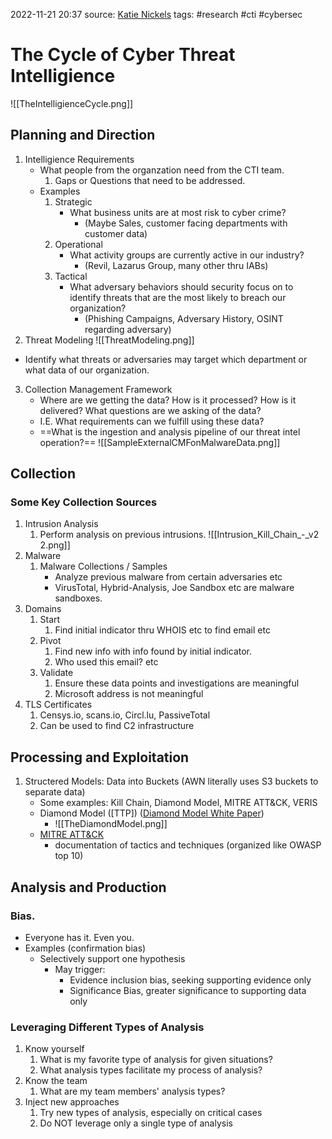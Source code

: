 2022-11-21 20:37
source: [Katie Nickels](https://www.youtube.com/watch?v=J7e74QLVxCk)
tags: #research #cti #cybersec


# The Cycle of Cyber Threat Intelligience

![[TheIntelligienceCycle.png]]

## Planning and Direction

1. Intelligience Requirements
	- What people from the organzation need from the CTI team.
		1. Gaps or Questions that need to be addressed.
	- Examples
		1. Strategic
			 - What business units are at most risk to cyber crime?
				 - (Maybe Sales, customer facing departments with customer data)
		 2. Operational
			 - What activity groups are currently active in our industry?
				 - (Revil, Lazarus Group, many other thru IABs)
		 3. Tactical
			 - What adversary behaviors should security focus on to identify threats that are the most likely to breach our organization?
				 - (Phishing Campaigns, Adversary History, OSINT regarding adversary)
2. Threat Modeling
 ![[ThreatModeling.png]]
- Identify what threats or adversaries may target which department or what data of our organization.

3. Collection Management Framework
	 - Where are we getting the data? How is it processed? How is it delivered? What questions are we asking of the data?
	 - I.E. What requirements can we fulfill using these data?
	 - ==What is the ingestion and analysis pipeline of our threat intel operation?==
	 ![[SampleExternalCMFonMalwareData.png]]

## Collection
### Some Key Collection Sources
1. Intrusion Analysis
	1. Perform analysis on previous intrusions.
		![[Intrusion_Kill_Chain_-_v2 2.png]]
2. Malware
	1. Malware Collections / Samples
		- Analyze previous malware from certain adversaries etc
		- VirusTotal, Hybrid-Analysis, Joe Sandbox etc are malware sandboxes.
3. Domains
	1. Start
		 1. Find initial indicator thru WHOIS etc to find email etc
	2. Pivot
		 1. Find new info with info found by initial indicator.
		 2. Who used this email? etc
	3. Validate
		 1. Ensure these data points and investigations are meaningful
		 2. Microsoft address is not meaningful
4. TLS Certificates
	1. Censys.io, scans.io, Circl.lu, PassiveTotal
	2. Can be used to find C2 infrastructure

## Processing and Exploitation

1. Structered Models: Data into Buckets (AWN literally uses S3 buckets to separate data)
	- Some examples: Kill Chain, Diamond Model, MITRE ATT&CK, VERIS
	- Diamond Model ([TTP]) ([Diamond Model White Paper](https://www.activeresponse.org/wp-content/uploads/2013/07/diamond.pdf))
		- ![[TheDiamondModel.png]]
	- [MITRE ATT&CK](https://attack.mitre.org/matrices/enterprise/)
		- documentation of tactics and techniques (organized like OWASP top 10)
## Analysis and Production

### Bias.
- Everyone has it. Even you. 
- Examples (confirmation bias)
	- Selectively support one hypothesis
		- May trigger: 
			- Evidence inclusion bias, seeking supporting evidence only
			- Significance Bias, greater significance to supporting data only
### Leveraging Different Types of Analysis
1. Know yourself
	1. What is my favorite type of analysis for given situations?
	2. What analysis types facilitate my process of analysis?
2. Know the team
	1. What are my team members' analysis types?
3. Inject new approaches
	1. Try new types of analysis, especially on critical cases
	2. Do NOT leverage only a single type of analysis